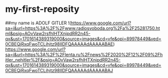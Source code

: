 # my-first-reposity
##my name is ADOLF GITLER
!(https://www.google.com/url?sa=i&url=https%3A%2F%2Fwww.radiosvoboda.org%2Fa%2F25281750.html&psig=AOvVaw2rsfhlHTXnjpdRR2n45-qx&ust=1701614389319000&source=images&cd=vfe&opi=89978449&ved=0CBEQjRxqFwoTCLihjtz98IIDFQAAAAAdAAAAABAE)
https://www.google.com/url?sa=i&url=https%3A%2F%2Flenta.ru%2Fnews%2F2020%2F12%2F09%2Fhitler_nehitler%2F&psig=AOvVaw2rsfhlHTXnjpdRR2n45-qx&ust=1701614389319000&source=images&cd=vfe&opi=89978449&ved=0CBEQjRxqFwoTCLihjtz98IIDFQAAAAAdAAAAABAJ
